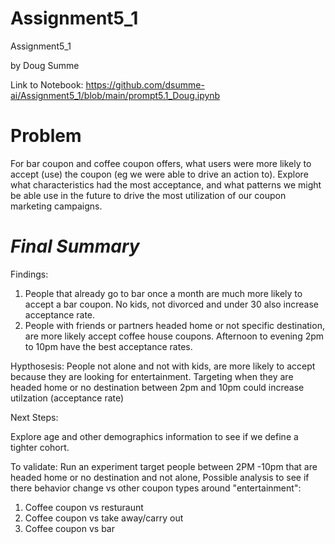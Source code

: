 # Assignment5_1
Assignment5_1


by Doug Summe

Link to Notebook: https://github.com/dsumme-ai/Assignment5_1/blob/main/prompt5.1_Doug.ipynb


# Problem

For bar coupon and coffee coupon offers, what users were more likely to accept (use) the coupon (eg we were able to drive an action to).  Explore what characteristics had the most acceptance, and what patterns we might be able use in the future to drive the most utilization of our coupon marketing campaigns.

# *Final Summary*

Findings: 

1. People that already go to bar once a month are much more likely to accept a bar coupon. No kids, not divorced and under 30 also increase acceptance rate.
2. People with friends or partners headed home or not specific destination, are more likely accept coffee house coupons. Afternoon to evening 2pm to 10pm have the best acceptance rates. 


Hypthosesis: People not alone and not with kids, are more likely to accept because they are looking for entertainment. Targeting when they are headed home or no destination between 2pm and 10pm could increase utilzation (acceptance rate) 

Next Steps:

Explore age and other demographics information to see if we define a tighter cohort.

To validate: Run an experiment target people between 2PM -10pm that are headed home or no destination and not alone, 
Possible analysis to see if there behavior change vs other coupon types around "entertainment": 
1. Coffee coupon vs resturaunt
2. Coffee coupon vs take away/carry out 
3. Coffee coupon vs bar
